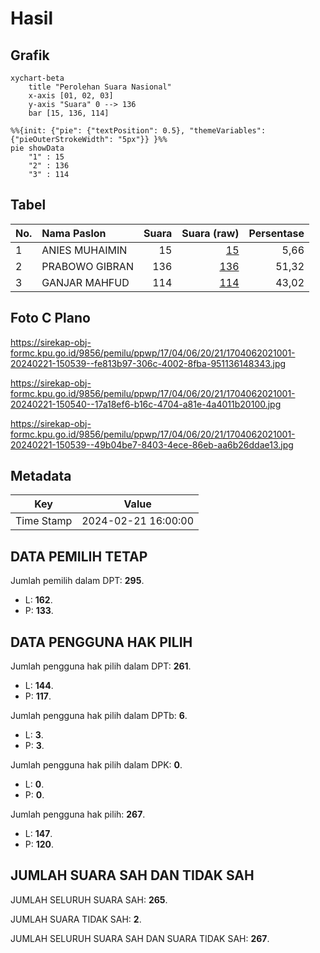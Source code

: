 # Hasil

## Grafik

```mermaid
xychart-beta
    title "Perolehan Suara Nasional"
    x-axis [01, 02, 03]
    y-axis "Suara" 0 --> 136
    bar [15, 136, 114]
```

```mermaid
%%{init: {"pie": {"textPosition": 0.5}, "themeVariables": {"pieOuterStrokeWidth": "5px"}} }%%
pie showData
    "1" : 15
    "2" : 136
    "3" : 114
```

## Tabel

| No. | Nama Paslon    | Suara | Suara (raw) | Persentase |
|:--- |:-------------- | -----:| -----------:| ----------:|
| 1   | ANIES MUHAIMIN | 15    | [15][p-1]   | 5,66       |
| 2   | PRABOWO GIBRAN | 136   | [136][p-2]  | 51,32      |
| 3   | GANJAR MAHFUD  | 114   | [114][p-3]  | 43,02      |


[p-1]: https://github.com/gigit-pemilu/pemilu-2024/blob/main/pilpres/hitung-suara/sub/17-bengkulu/sub/04-kaur/sub/06-maje/sub/2021-sinar-mulya/sub/001-tps/sub/paslon-1.txt
[p-2]: https://github.com/gigit-pemilu/pemilu-2024/blob/main/pilpres/hitung-suara/sub/17-bengkulu/sub/04-kaur/sub/06-maje/sub/2021-sinar-mulya/sub/001-tps/sub/paslon-2.txt
[p-3]: https://github.com/gigit-pemilu/pemilu-2024/blob/main/pilpres/hitung-suara/sub/17-bengkulu/sub/04-kaur/sub/06-maje/sub/2021-sinar-mulya/sub/001-tps/sub/paslon-3.txt

## Foto C Plano

https://sirekap-obj-formc.kpu.go.id/9856/pemilu/ppwp/17/04/06/20/21/1704062021001-20240221-150539--fe813b97-306c-4002-8fba-951136148343.jpg

https://sirekap-obj-formc.kpu.go.id/9856/pemilu/ppwp/17/04/06/20/21/1704062021001-20240221-150540--17a18ef6-b16c-4704-a81e-4a4011b20100.jpg

https://sirekap-obj-formc.kpu.go.id/9856/pemilu/ppwp/17/04/06/20/21/1704062021001-20240221-150539--49b04be7-8403-4ece-86eb-aa6b26ddae13.jpg


## Metadata

| Key        | Value               |
| ---------- | ------------------- |
| Time Stamp | 2024-02-21 16:00:00 |


## DATA PEMILIH TETAP

Jumlah pemilih dalam DPT: **295**.
 * L: **162**.
 * P: **133**.

## DATA PENGGUNA HAK PILIH

Jumlah pengguna hak pilih dalam DPT: **261**.
 * L: **144**.
 * P: **117**.

Jumlah pengguna hak pilih dalam DPTb: **6**.
 * L: **3**.
 * P: **3**.

Jumlah pengguna hak pilih dalam DPK: **0**.
 * L: **0**.
 * P: **0**.

Jumlah pengguna hak pilih: **267**.
 * L: **147**.
 * P: **120**.

## JUMLAH SUARA SAH DAN TIDAK SAH

JUMLAH SELURUH SUARA SAH: **265**.

JUMLAH SUARA TIDAK SAH: **2**.

JUMLAH SELURUH SUARA SAH DAN SUARA TIDAK SAH: **267**.


